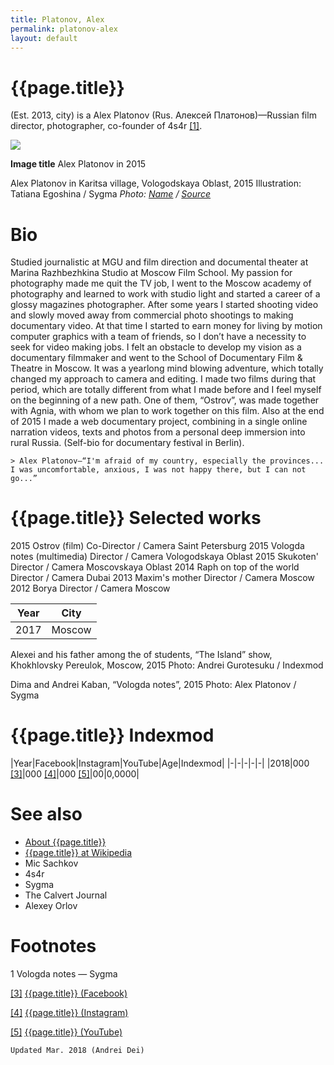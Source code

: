 ```yaml
---
title: Platonov, Alex
permalink: platonov-alex
layout: default
---
```


# {{page.title}}

(Est. 2013, city) is a Alex Platonov (Rus. Алексей Платонов)—Russian film director, photographer, co-founder of 4s4r <span id="a1">[\[1\]](#f1)</span>.

![](/encyclopedia/images/image-name.jpg)

**Image title**
Alex Platonov in 2015

Alex Platonov in Karitsa village, Vologodskaya Oblast, 2015
Illustration: Tatiana Egoshina / Sygma
*Photo: [Name](index) / [Source](index)*

# Bio

Studied journalistic at MGU and film direction and documental theater at Marina Razhbezhkina Studio at Moscow Film School. My passion for photography made me quit the TV job, I went to the Moscow academy of photography and learned to work with studio light and started a career of a glossy magazines photographer. After some years I started shooting video and slowly moved away from commercial photo shootings to making documentary video. At that time I started to earn money for living by motion computer graphics with a team of friends, so I don’t have a necessity to seek for video making jobs. I felt an obstacle to develop my vision as a documentary filmmaker and went to the School of Documentary Film & Theatre in Moscow. It was a yearlong mind blowing adventure, which totally changed my approach to camera and editing. I made two films during that period, which are totally different from what I made before and I feel myself on the beginning of a new path. One of them, “Ostrov”, was made together with Agnia, with whom we plan to work together on this film. Also at the end of 2015 I made a web documentary project, combining in a single online narration videos, texts and photos from a personal deep immersion into rural Russia. (Self-bio for documentary festival in Berlin).

    > Alex Platonov—“I'm afraid of my country, especially the provinces... I was uncomfortable, anxious, I was not happy there, but I can not go...”


# {{page.title}} Selected works

 2015	 Ostrov (film)	 Co-Director / Camera	 Saint Petersburg
 2015	 Vologda notes (multimedia)	 Director / Camera	 Vologodskaya Oblast
 2015	 Skukoten'	 Director / Camera	 Moscovskaya Oblast
 2014	 Raph on top of the world	 Director / Camera	 Dubai
 2013	 Maxim's mother	 Director / Camera	 Moscow
 2012	 Borya	 Director / Camera	 Moscow

|Year|City|
|-|-|
|2017|Moscow|

Alexei and his father among the of students, “The Island” show, Khokhlovsky Pereulok, Moscow, 2015
Photo: Andrei Gurotesuku / Indexmod

Dima and Andrei Kaban, “Vologda notes”, 2015
Photo: Alex Platonov / Sygma

# {{page.title}} Indexmod

|Year|Facebook|Instagram|YouTube|Age|Indexmod|
|-|-|-|-|-|
|2018|000 <span id="a3">[\[3\]](#f3)</span>|000 <span id="a4">[\[4\]](#f4)</span>|000 <span id="a5">[\[5\]](#f5)</span>|00|0,0000|


# See also

+ [About {{page.title}}](index)
+ [{{page.title}} at Wikipedia](index)
+ Mic Sachkov
+ 4s4r
+ Sygma
+ The Calvert Journal
+ Alexey Orlov

# Footnotes

1 Vologda notes — Sygma

[[3]](#a3) <span id="f3"></span> [{{page.title}} (Facebook)](index)

[[4]](#a4) <span id="f4"></span> [{{page.title}} (Instagram)](index)

[[5]](#a5) <span id="f5"></span> [{{page.title}} (YouTube)](index)

`Updated Mar. 2018 (Andrei Dei)`
